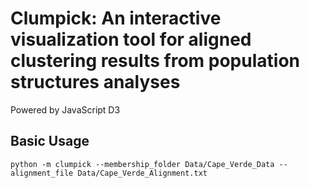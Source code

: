 # Clumpick: An interactive visualization tool for aligned clustering results from population structures analyses
Powered by JavaScript D3

## Basic Usage
````
python -m clumpick --membership_folder Data/Cape_Verde_Data --alignment_file Data/Cape_Verde_Alignment.txt 
````

